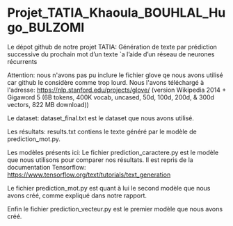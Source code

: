 # Projet_TATIA_Khaoula_BOUHLAL_Hugo_BULZOMI
Le dépot github de notre projet TATIA: Génération de texte par prédiction successive du prochain mot d’un texte `a l’aide d’un réseau de neurones récurrents

Attention: nous n'avons pas pu inclure le fichier glove qe nous avons utilisé car github le considère comme trop lourd. Nous l'avons téléchargé à l'adresse: https://nlp.stanford.edu/projects/glove/ (version Wikipedia 2014 + Gigaword 5 (6B tokens, 400K vocab, uncased, 50d, 100d, 200d, & 300d vectors, 822 MB download)) 

Le dataset:
dataset_final.txt est le dataset que nous avons utilisé.

Les résultats:
results.txt contiens le texte généré par le modèle de prediction_mot.py. 

Les modèles présents ici:
Le fichier prediction_caractere.py est le modèle que nous utilisons pour comparer nos résultats. Il est repris de la documentation Tensorflow: https://www.tensorflow.org/text/tutorials/text_generation

Le fichier prediction_mot.py est quant à lui le second modèle que nous avons créé, comme expliqué dans notre rapport.

Enfin le fichier prediction_vecteur.py est le premier modèle que nous avons créé.

